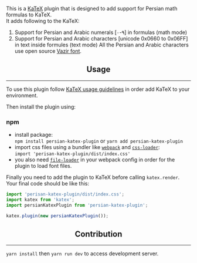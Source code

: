 This is a [KaTeX](https://github.com/Khan/KaTeX) plugin that is designed to 
add support for Persian math formulas to KaTeX.  
It adds following to the KaTeX:  
  1. Support for Persian and Arabic numerals [۰-۹] in formulas (math mode)
  2. Support for Persian and Arabic characters [unicode 0x0660 to 0x06FF] in text inside formules (text mode)
All the Persian and Arabic characters use open source [Vazir font](https://github.com/rastikerdar/vazir-font).

<h2 align="center">Usage</h2> 

---
To use this plugin follow [KaTeX usage guidelines](https://github.com/Khan/KaTeX#usage) 
in order add KaTeX to your environment.  

Then install the plugin using:  
### npm
  - install package:  
    ```npm install persian-katex-plugin``` or ```yarn add persian-katex-plugin```
  - import css files using a bundler like [`webpack`](https://webpack.js.org/) and [`css-loader`](https://github.com/webpack-contrib/css-loader):  
    ```import 'perisan-katex-plugin/dist/index.css'```
  - you also need [`file-loader`](https://github.com/webpack-contrib/file-loader) 
    in your webpack config in order for the plugin to load font files.

<!-- ### script from CDN
```html
<link rel="stylesheet" href="https://cdn.jsdelivr.net/npm/katex@0.9.0/dist/katex.min.css" integrity="sha384-TEMocfGvRuD1rIAacqrknm5BQZ7W7uWitoih+jMNFXQIbNl16bO8OZmylH/Vi/Ei" crossorigin="anonymous">
<script src="https://cdn.jsdelivr.net/npm/katex@0.9.0/dist/katex.min.js" integrity="sha384-jmxIlussZWB7qCuB+PgKG1uLjjxbVVIayPJwi6cG6Zb4YKq0JIw+OMnkkEC7kYCq" crossorigin="anonymous"></script>
``` -->

Finally you need to add the plugin to KaTeX before calling `katex.render`.   
Your final code should be like this:  
```javascript
import 'perisan-katex-plugin/dist/index.css';
import katex from 'katex';
import persianKatexPlugin from 'persian-katex-plugin';

katex.plugin(new persianKatexPlugin());
```

<h2 align="center">Contribution</h2> 

---
`yarn install` then `yarn run dev` to access development server.  
